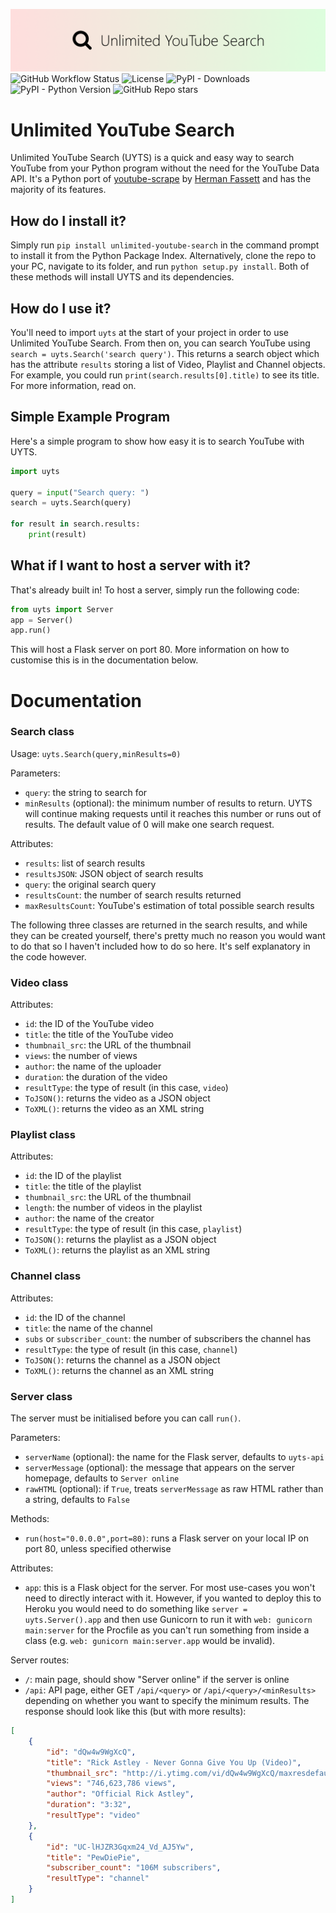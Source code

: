 ![UYTS Banner](images/banner.png)
![GitHub Workflow Status](https://img.shields.io/github/workflow/status/w-henderson/Unlimited-YouTube-Search/UYTS-Tests) ![License](https://img.shields.io/github/license/w-henderson/unlimited-youtube-search) ![PyPI - Downloads](https://img.shields.io/pypi/dm/unlimited-youtube-search?color=green) ![PyPI - Python Version](https://img.shields.io/pypi/pyversions/unlimited-youtube-search) ![GitHub Repo stars](https://img.shields.io/github/stars/w-henderson/unlimited-youtube-search)

# Unlimited YouTube Search
Unlimited YouTube Search (UYTS) is a quick and easy way to search YouTube from your Python program without the need for the YouTube Data API. It's a Python port of [youtube-scrape](https://github.com/HermanFassett/youtube-scrape) by [Herman Fassett](https://github.com/HermanFassett) and has the majority of its features.

## How do I install it?
Simply run `pip install unlimited-youtube-search` in the command prompt to install it from the Python Package Index. Alternatively, clone the repo to your PC, navigate to its folder, and run `python setup.py install`. Both of these methods will install UYTS and its dependencies.

## How do I use it?
You'll need to import `uyts` at the start of your project in order to use Unlimited YouTube Search. From then on, you can search YouTube using `search = uyts.Search('search query')`. This returns a search object which has the attribute `results` storing a list of Video, Playlist and Channel objects. For example, you could run `print(search.results[0].title)` to see its title. For more information, read on.

## Simple Example Program
Here's a simple program to show how easy it is to search YouTube with UYTS.
```py
import uyts

query = input("Search query: ")
search = uyts.Search(query)

for result in search.results:
    print(result)
```

## What if I want to host a server with it?
That's already built in! To host a server, simply run the following code:
```py
from uyts import Server
app = Server()
app.run()
```
This will host a Flask server on port 80. More information on how to customise this is in the documentation below.

# Documentation

### Search class
Usage: `uyts.Search(query,minResults=0)`

Parameters:
- `query`: the string to search for
- `minResults` (optional): the minimum number of results to return. UYTS will continue making requests until it reaches this number or runs out of results. The default value of 0 will make one search request.

Attributes:
- `results`: list of search results
- `resultsJSON`: JSON object of search results
- `query`: the original search query
- `resultsCount`: the number of search results returned
- `maxResultsCount`: YouTube's estimation of total possible search results

The following three classes are returned in the search results, and while they can be created yourself, there's pretty much no reason you would want to do that so I haven't included how to do so here. It's self explanatory in the code however.

### Video class
Attributes:
- `id`: the ID of the YouTube video
- `title`: the title of the YouTube video
- `thumbnail_src`: the URL of the thumbnail
- `views`: the number of views
- `author`: the name of the uploader
- `duration`: the duration of the video
- `resultType`: the type of result (in this case, `video`)
- `ToJSON()`: returns the video as a JSON object
- `ToXML()`: returns the video as an XML string

### Playlist class
Attributes:
- `id`: the ID of the playlist
- `title`: the title of the playlist
- `thumbnail_src`: the URL of the thumbnail
- `length`: the number of videos in the playlist
- `author`: the name of the creator
- `resultType`: the type of result (in this case, `playlist`)
- `ToJSON()`: returns the playlist as a JSON object
- `ToXML()`: returns the playlist as an XML string

### Channel class
Attributes:
- `id`: the ID of the channel
- `title`: the name of the channel
- `subs` or `subscriber_count`: the number of subscribers the channel has
- `resultType`: the type of result (in this case, `channel`)
- `ToJSON()`: returns the channel as a JSON object
- `ToXML()`: returns the channel as an XML string

### Server class
The server must be initialised before you can call `run()`.

Parameters:
- `serverName` (optional): the name for the Flask server, defaults to `uyts-api`
- `serverMessage` (optional): the message that appears on the server homepage, defaults to `Server online`
- `rawHTML` (optional): if `True`, treats `serverMessage` as raw HTML rather than a string, defaults to `False`

Methods:
- `run(host="0.0.0.0",port=80)`: runs a Flask server on your local IP on port 80, unless specified otherwise

Attributes:
- `app`: this is a Flask object for the server. For most use-cases you won't need to directly interact with it. However, if you wanted to deploy this to Heroku you would need to do something like `server = uyts.Server().app` and then use Gunicorn to run it with `web: gunicorn main:server` for the Procfile as you can't run something from inside a class (e.g. `web: gunicorn main:server.app` would be invalid).

Server routes:
- `/`: main page, should show "Server online" if the server is online
- `/api`: API page, either GET `/api/<query>` or `/api/<query>/<minResults>` depending on whether you want to specify the minimum results. The response should look like this (but with more results):
```json
[
    {
        "id": "dQw4w9WgXcQ",
        "title": "Rick Astley - Never Gonna Give You Up (Video)",
        "thumbnail_src": "http://i.ytimg.com/vi/dQw4w9WgXcQ/maxresdefault.jpg",
        "views": "746,623,786 views",
        "author": "Official Rick Astley",
        "duration": "3:32",
        "resultType": "video"
    },
    {
        "id": "UC-lHJZR3Gqxm24_Vd_AJ5Yw",
        "title": "PewDiePie",
        "subscriber_count": "106M subscribers",
        "resultType": "channel"
    }
]
```
